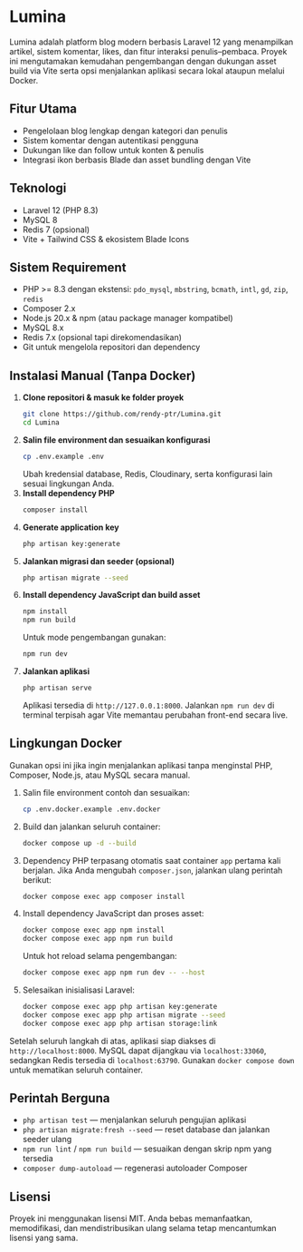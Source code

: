 # Lumina

Lumina adalah platform blog modern berbasis Laravel 12 yang menampilkan artikel, sistem komentar, likes, dan fitur interaksi penulis–pembaca. Proyek ini mengutamakan kemudahan pengembangan dengan dukungan asset build via Vite serta opsi menjalankan aplikasi secara lokal ataupun melalui Docker.

## Fitur Utama
- Pengelolaan blog lengkap dengan kategori dan penulis
- Sistem komentar dengan autentikasi pengguna
- Dukungan like dan follow untuk konten & penulis
- Integrasi ikon berbasis Blade dan asset bundling dengan Vite

## Teknologi
- Laravel 12 (PHP 8.3)
- MySQL 8
- Redis 7 (opsional)
- Vite + Tailwind CSS & ekosistem Blade Icons

## Sistem Requirement
- PHP >= 8.3 dengan ekstensi: `pdo_mysql`, `mbstring`, `bcmath`, `intl`, `gd`, `zip`, `redis`
- Composer 2.x
- Node.js 20.x & npm (atau package manager kompatibel)
- MySQL 8.x
- Redis 7.x (opsional tapi direkomendasikan)
- Git untuk mengelola repositori dan dependency

## Instalasi Manual (Tanpa Docker)
1. **Clone repositori & masuk ke folder proyek**
   ```bash
   git clone https://github.com/rendy-ptr/Lumina.git
   cd Lumina
   ```
2. **Salin file environment dan sesuaikan konfigurasi**
   ```bash
   cp .env.example .env
   ```
   Ubah kredensial database, Redis, Cloudinary, serta konfigurasi lain sesuai lingkungan Anda.
3. **Install dependency PHP**
   ```bash
   composer install
   ```
4. **Generate application key**
   ```bash
   php artisan key:generate
   ```
5. **Jalankan migrasi dan seeder (opsional)**
   ```bash
   php artisan migrate --seed
   ```
6. **Install dependency JavaScript dan build asset**
   ```bash
   npm install
   npm run build
   ```
   Untuk mode pengembangan gunakan:
   ```bash
   npm run dev
   ```
7. **Jalankan aplikasi**
   ```bash
   php artisan serve
   ```
   Aplikasi tersedia di `http://127.0.0.1:8000`. Jalankan `npm run dev` di terminal terpisah agar Vite memantau perubahan front-end secara live.

## Lingkungan Docker
Gunakan opsi ini jika ingin menjalankan aplikasi tanpa menginstal PHP, Composer, Node.js, atau MySQL secara manual.

1. Salin file environment contoh dan sesuaikan:
   ```bash
   cp .env.docker.example .env.docker
   ```
2. Build dan jalankan seluruh container:
   ```bash
   docker compose up -d --build
   ```
3. Dependency PHP terpasang otomatis saat container `app` pertama kali berjalan. Jika Anda mengubah `composer.json`, jalankan ulang perintah berikut:
   ```bash
   docker compose exec app composer install
   ```
4. Install dependency JavaScript dan proses asset:
   ```bash
   docker compose exec app npm install
   docker compose exec app npm run build
   ```
   Untuk hot reload selama pengembangan:
   ```bash
   docker compose exec app npm run dev -- --host
   ```
5. Selesaikan inisialisasi Laravel:
   ```bash
   docker compose exec app php artisan key:generate
   docker compose exec app php artisan migrate --seed
   docker compose exec app php artisan storage:link
   ```

Setelah seluruh langkah di atas, aplikasi siap diakses di `http://localhost:8000`. MySQL dapat dijangkau via `localhost:33060`, sedangkan Redis tersedia di `localhost:63790`. Gunakan `docker compose down` untuk mematikan seluruh container.

## Perintah Berguna
- `php artisan test` — menjalankan seluruh pengujian aplikasi
- `php artisan migrate:fresh --seed` — reset database dan jalankan seeder ulang
- `npm run lint` / `npm run build` — sesuaikan dengan skrip npm yang tersedia
- `composer dump-autoload` — regenerasi autoloader Composer

## Lisensi
Proyek ini menggunakan lisensi MIT. Anda bebas memanfaatkan, memodifikasi, dan mendistribusikan ulang selama tetap mencantumkan lisensi yang sama.
